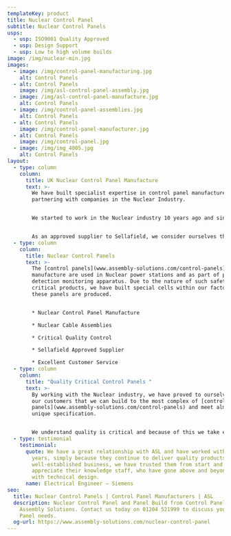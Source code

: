 ```yaml
---
templateKey: product
title: Nuclear Control Panel
subtitle: Nuclear Control Panels
usps:
  - usp: ISO9001 Quality Approved
  - usp: Design Support
  - usp: Low to high volume builds
image: /img/nuclear-min.jpg
images:
  - image: /img/control-panel-manufacturing.jpg
    alt: Control Panels
  - alt: Control Panels
    image: /img/asl-control-panel-assembly.jpg
  - image: /img/asl-control-panel-manufacture.jpg
    alt: Control Panels
  - image: /img/control-panel-assemblies.jpg
    alt: Control Panels
  - alt: Control Panels
    image: /img/control-panel-manufacturer.jpg
  - alt: Control Panels
    image: /img/control-panel.jpg
  - image: /img/img_4005.jpg
    alt: Control Panels
layout:
  - type: column
    column:
      title: UK Nuclear Control Panel Manufacture
      text: >-
        We have built specialist expertise in control panel manufacture after
        partnering with companies in the Nuclear Industry.


        We started to work in the Nuclear industry 10 years ago and since then have built a wealth of knowledge and experience on more complex and technical control panels and cable assemblies.


        As an approved supplier to Sellafield, we consider ourselves the preferred and trusted UK manufacturer for nuclear electrical control panel equipment.
  - type: column
    column:
      title: Nuclear Control Panels
      text: >-
        The [control panels](www.assembly-solutions.com/control-panels) we
        manufacture are used in Nuclear power stations and as part of particle
        detection monitoring apparatus. Due to the nature of such safety
        critical products, we have built special cells within our factory where
        these panels are produced.


        * Nuclear Control Panel Manufacture

        * Nuclear Cable Assemblies

        * Critical Quality Control 

        * Sellafield Approved Supplier

        * Excellent Customer Service
  - type: column
    column:
      title: "Quality Critical Control Panels "
      text: >-
        By working with the Nuclear industry, we have proved to ourselves and
        our customers that we can build to the most complex of [control
        panels](www.assembly-solutions.com/control-panels) and meet almost any
        unique specification.


        We understand quality is critical and because of this we take extra care to produce control panels that are 100% reliable under the conditions.
  - type: testimonial
    testimonial:
      quote: We have a great relationship with ASL and have worked with them for many
        years, simply because they continue to deliver quality products. Being a
        well-established business, we have trusted them from start and
        appreciate their knowledge staff, who have gone above and beyond to help
        with technical design.
      name: Electrical Engineer – Siemens
seo:
  title: Nuclear Control Panels | Control Panel Manufacturers | ASL
  description: Nuclear Control Panel and Panel Build from Control Panel Experts
    Assembly Solutions. Contact us today on 01204 521999 to discuss your Nuclear
    Panel needs.
  og-url: https://www.assembly-solutions.com/nuclear-control-panel
---
```

